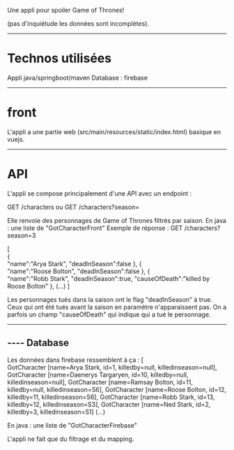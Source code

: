 Une appli pour spoiler Game of Thrones!

(pas d'inquiétude les données sont incomplètes).

------------------------------------
# Technos utilisées

Appli java/springboot/maven
Database : firebase


------------------------------------
# front

L'appli a une partie web (src/main/resources/static/index.html) basique en vuejs.


------------------------------------
# API


L'appli se compose principalement d'une API avec un endpoint : 

GET /characters
ou
GET /characters?season=<seasonNumber>

Elle renvoie des personnages de Game of Thrones filtrés par saison.
En java : une liste de "GotCharacterFront"
Exemple de réponse : GET /characters?season=3

[  
   {  
      "name":"Arya Stark",
      "deadInSeason":false
   },
   {  
      "name":"Roose Bolton",
      "deadInSeason":false
   },
   {  
      "name":"Robb Stark",
      "deadInSeason":true,
      "causeOfDeath":"killed by Roose Bolton"
   },
   (...)
   ]
   
Les personnages tués dans la saison ont le flag "deadInSeason" à true.
Ceux qui ont été tués avant la saison en paramètre n'apparaissent pas.
On a parfois un champ "causeOfDeath" qui indique qui a tué le personnage.
   

------------------------------------
---- Database
------------------------------------
   
Les données dans firebase ressemblent à ça : 
[	
	GotCharacter [name=Arya Stark,           id=1,  killedby=null, killedinseason=null], 
	GotCharacter [name=Daenerys Targaryen,   id=10, killedby=null, killedinseason=null], 
	GotCharacter [name=Ramsay Bolton,        id=11, killedby=null, killedinseason=S6], 
	GotCharacter [name=Roose Bolton,         id=12, killedby=11,   killedinseason=S6], 
	GotCharacter [name=Robb Stark,           id=13, killedby=12,   killedinseason=S3], 
	GotCharacter [name=Ned Stark,            id=2,  killedby=3,    killedinseason=S1]
(...)

En java : une liste de "GotCharacterFirebase"

   
L'appli ne fait que du filtrage et du mapping.

   
   
   
